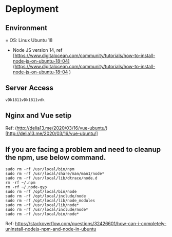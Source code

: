# Deployment 

## Environment
= OS: Linux Ubuntu 18
- Node JS version 14, ref [https://www.digitalocean.com/community/tutorials/how-to-install-node-js-on-ubuntu-18-04](https://www.digitalocean.com/community/tutorials/how-to-install-node-js-on-ubuntu-18-04
)

## Server Access
````
vDk1811vDk1811vdk
````
## Nginx and Vue setip

Ref: (http://delia13.me/2020/03/16/vue-ubuntu/)[http://delia13.me/2020/03/16/vue-ubuntu/]

## If you are facing a problem and need to cleanup the npm, use below command.

````
sudo rm -rf /usr/local/bin/npm 
sudo rm -rf /usr/local/share/man/man1/node* 
sudo rm -rf /usr/local/lib/dtrace/node.d
rm -rf ~/.npm
rm -rf ~/.node-gyp
sudo rm -rf /opt/local/bin/node
sudo rm -rf /opt/local/include/node
sudo rm -rf /opt/local/lib/node_modules
sudo rm -rf /usr/local/lib/node*
sudo rm -rf /usr/local/include/node*
sudo rm -rf /usr/local/bin/node*
````
Ref: https://stackoverflow.com/questions/32426601/how-can-i-completely-uninstall-nodejs-npm-and-node-in-ubuntu


